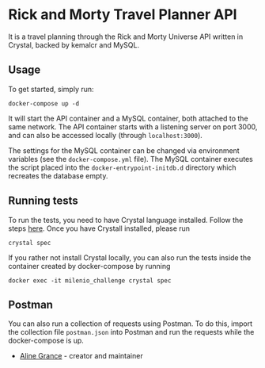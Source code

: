 # Rick and Morty Travel Planner API

It is a travel planning through the Rick and Morty Universe API written in Crystal, backed by kemalcr and MySQL.

## Usage

To get started, simply run:

```shell
docker-compose up -d
```

It will start the API container and a MySQL container, both attached to the same network.
The API container starts with a listening server on port 3000, and can also be accessed locally
(through `localhost:3000`).

The settings for the MySQL container can be changed via environment variables (see the `docker-compose.yml` file).
The MySQL container executes the script placed into the `docker-entrypoint-initdb.d` directory which recreates the
database empty.

## Running tests

To run the tests, you need to have Crystal language installed. Follow the steps [here](https://crystal-lang.org/install/).
Once you have Crystall installed, please run

```shell
crystal spec
```

If you rather not install Crystal locally, you can also run the tests inside the container created
by docker-compose by running

```shell
docker exec -it milenio_challenge crystal spec
```

## Postman

You can also run a collection of requests using Postman. To do this, import the collection file `postman.json` into
Postman and run the requests while the docker-compose is up.

- [Aline Grance](https://github.com/alinegrance) - creator and maintainer
